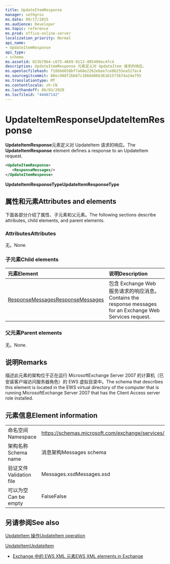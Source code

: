 ```yaml
---
title: UpdateItemResponse
manager: sethgros
ms.date: 09/17/2015
ms.audience: Developer
ms.topic: reference
ms.prod: office-online-server
localization_priority: Normal
api_name:
- UpdateItemResponse
api_type:
- schema
ms.assetid: 023b79b4-c675-4669-9112-d85499ec4fc4
description: UpdateItemResponse 元素定义对 UpdateItem 请求的响应。
ms.openlocfilehash: f18bb6658bf7a68e2262ebee7ce86255ea527ac4
ms.sourcegitcommit: 88ec988f2bb67c1866d06b361615f3674a24e795
ms.translationtype: MT
ms.contentlocale: zh-CN
ms.lasthandoff: 06/03/2020
ms.locfileid: "44467142"
---
```

# <a name="updateitemresponse"></a><span data-ttu-id="01cd3-103">UpdateItemResponse</span><span class="sxs-lookup"><span data-stu-id="01cd3-103">UpdateItemResponse</span></span>

<span data-ttu-id="01cd3-104">**UpdateItemResponse**元素定义对 UpdateItem 请求的响应。</span><span class="sxs-lookup"><span data-stu-id="01cd3-104">The **UpdateItemResponse** element defines a response to an UpdateItem request.</span></span> 
  
```xml
<UpdateItemResponse>
   <ResponseMessages/>
</UpdateItemResponse>
```

 <span data-ttu-id="01cd3-105">**UpdateItemResponseType**</span><span class="sxs-lookup"><span data-stu-id="01cd3-105">**UpdateItemResponseType**</span></span>
## <a name="attributes-and-elements"></a><span data-ttu-id="01cd3-106">属性和元素</span><span class="sxs-lookup"><span data-stu-id="01cd3-106">Attributes and elements</span></span>

<span data-ttu-id="01cd3-107">下面各部分介绍了属性、子元素和父元素。</span><span class="sxs-lookup"><span data-stu-id="01cd3-107">The following sections describe attributes, child elements, and parent elements.</span></span>
  
### <a name="attributes"></a><span data-ttu-id="01cd3-108">Attributes</span><span class="sxs-lookup"><span data-stu-id="01cd3-108">Attributes</span></span>

<span data-ttu-id="01cd3-109">无。</span><span class="sxs-lookup"><span data-stu-id="01cd3-109">None.</span></span>
  
### <a name="child-elements"></a><span data-ttu-id="01cd3-110">子元素</span><span class="sxs-lookup"><span data-stu-id="01cd3-110">Child elements</span></span>

|<span data-ttu-id="01cd3-111">**元素**</span><span class="sxs-lookup"><span data-stu-id="01cd3-111">**Element**</span></span>|<span data-ttu-id="01cd3-112">**说明**</span><span class="sxs-lookup"><span data-stu-id="01cd3-112">**Description**</span></span>|
|:-----|:-----|
|[<span data-ttu-id="01cd3-113">ResponseMessages</span><span class="sxs-lookup"><span data-stu-id="01cd3-113">ResponseMessages</span></span>](responsemessages.md) <br/> |<span data-ttu-id="01cd3-114">包含 Exchange Web 服务请求的响应消息。</span><span class="sxs-lookup"><span data-stu-id="01cd3-114">Contains the response messages for an Exchange Web Services request.</span></span>  <br/> |
   
### <a name="parent-elements"></a><span data-ttu-id="01cd3-115">父元素</span><span class="sxs-lookup"><span data-stu-id="01cd3-115">Parent elements</span></span>

<span data-ttu-id="01cd3-116">无。</span><span class="sxs-lookup"><span data-stu-id="01cd3-116">None.</span></span>
  
## <a name="remarks"></a><span data-ttu-id="01cd3-117">说明</span><span class="sxs-lookup"><span data-stu-id="01cd3-117">Remarks</span></span>

<span data-ttu-id="01cd3-118">描述此元素的架构位于正在运行 MicrosoftExchange Server 2007 的计算机（已安装客户端访问服务器角色）的 EWS 虚拟目录中。</span><span class="sxs-lookup"><span data-stu-id="01cd3-118">The schema that describes this element is located in the EWS virtual directory of the computer that is running MicrosoftExchange Server 2007 that has the Client Access server role installed.</span></span>
  
## <a name="element-information"></a><span data-ttu-id="01cd3-119">元素信息</span><span class="sxs-lookup"><span data-stu-id="01cd3-119">Element information</span></span>

|||
|:-----|:-----|
|<span data-ttu-id="01cd3-120">命名空间</span><span class="sxs-lookup"><span data-stu-id="01cd3-120">Namespace</span></span>  <br/> |https://schemas.microsoft.com/exchange/services/2006/messages  <br/> |
|<span data-ttu-id="01cd3-121">架构名称</span><span class="sxs-lookup"><span data-stu-id="01cd3-121">Schema name</span></span>  <br/> |<span data-ttu-id="01cd3-122">消息架构</span><span class="sxs-lookup"><span data-stu-id="01cd3-122">Messages schema</span></span>  <br/> |
|<span data-ttu-id="01cd3-123">验证文件</span><span class="sxs-lookup"><span data-stu-id="01cd3-123">Validation file</span></span>  <br/> |<span data-ttu-id="01cd3-124">Messages.xsd</span><span class="sxs-lookup"><span data-stu-id="01cd3-124">Messages.xsd</span></span>  <br/> |
|<span data-ttu-id="01cd3-125">可以为空</span><span class="sxs-lookup"><span data-stu-id="01cd3-125">Can be empty</span></span>  <br/> |<span data-ttu-id="01cd3-126">False</span><span class="sxs-lookup"><span data-stu-id="01cd3-126">False</span></span>  <br/> |
   
## <a name="see-also"></a><span data-ttu-id="01cd3-127">另请参阅</span><span class="sxs-lookup"><span data-stu-id="01cd3-127">See also</span></span>



[<span data-ttu-id="01cd3-128">UpdateItem 操作</span><span class="sxs-lookup"><span data-stu-id="01cd3-128">UpdateItem operation</span></span>](updateitem-operation.md)
  
[<span data-ttu-id="01cd3-129">UpdateItem</span><span class="sxs-lookup"><span data-stu-id="01cd3-129">UpdateItem</span></span>](updateitem.md)


- [<span data-ttu-id="01cd3-130">Exchange 中的 EWS XML 元素</span><span class="sxs-lookup"><span data-stu-id="01cd3-130">EWS XML elements in Exchange</span></span>](ews-xml-elements-in-exchange.md)

